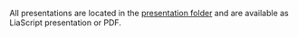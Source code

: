 All presentations are located in the [presentation folder](https://github.com/Bigfire3/waymo/tree/documentation/presentation) and are available as LiaScript presentation or PDF.

